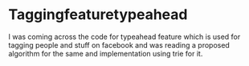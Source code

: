# Taggingfeaturetypeahead
I was coming across the code for typeahead feature which is used for tagging people and stuff on facebook and was reading a proposed algorithm for the same and implementation using trie for it.
